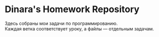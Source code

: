 # Dinara's Homework Repository

Здесь собраны мои задачи по программированию.  
Каждая ветка соответствует уроку, а файлы — отдельным задачам.
